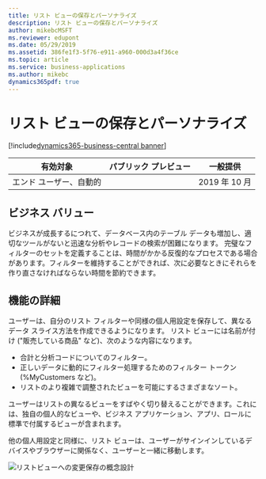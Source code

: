 ```yaml
---
title: リスト ビューの保存とパーソナライズ
description: リスト ビューの保存とパーソナライズ
author: mikebcMSFT
ms.reviewer: edupont
ms.date: 05/29/2019
ms.assetid: 386fe1f3-5f76-e911-a960-000d3a4f36ce
ms.topic: article
ms.service: business-applications
ms.author: mikebc
dynamics365pdf: true
---
```

# リスト ビューの保存とパーソナライズ
[!include[dynamics365-business-central banner](../includes/dynamics365-business-central.md)]

| 有効対象    |  パブリック プレビュー | 一般提供 | 
| ---------- | ---------- |---------- |
|エンド ユーザー、自動的|| 2019 年 10 月|


## ビジネス バリュー
<!-- bv start -->
ビジネスが成長するにつれて、データベース内のテーブル データも増加し、適切なツールがないと迅速な分析やレコードの検索が困難になります。 完璧なフィルターのセットを定義することは、時間がかかる反復的なプロセスである場合があります。フィルターを維持することができれば、次に必要なときにそれらを作り直さなければならない時間を節約できます。
<!-- bv end -->



## 機能の詳細
<!--feature detail start -->
ユーザーは、自分のリスト フィルターや同様の個人用設定を保存して、異なるデータ スライス方法を作成できるようになります。 リスト ビューには名前が付け ("販売している商品" など)、次のような内容になります。

- 合計と分析コードについてのフィルター。
- 正しいデータに動的にフィルター処理するためのフィルター トークン (%MyCustomers など)。
- リストのより複雑で調整されたビューを可能にするさまざまなソート。

ユーザーはリストの異なるビューをすばやく切り替えることができます。これには、独自の個人的なビューや、ビジネス アプリケーション、アプリ、ロールに標準で付属するビューが含まれます。

他の個人用設定と同様に、リスト ビューは、ユーザーがサインインしているデバイスやブラウザーに関係なく、ユーザーと一緒に移動します。
<!--feature detail end -->

![リストビューへの変更保存の概念設計](media/list-views.png "リストビューへの変更保存の概念設計")
<!-- Picture 1 -->

<!--note from editor: This image uses a company name that is not on the approved fictitious names list. Where did you get the name? Is it from sample data for Business Central? If it is not from an approved source, you must either remove the image or change the name on it. https://microsoft.sharepoint.com/sites/LCAWeb/Home/Copyrights-Trademarks-and-Patents/Trademarks/Fictitious-Names# Answer from Eva: This is Business Central demo data - our marketing team never got the name on the list of approved names, but CELA are perfectly fine with us using it.-->











